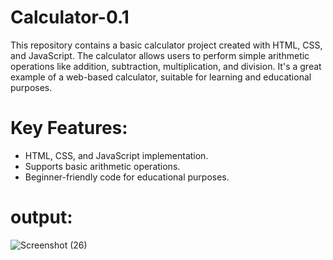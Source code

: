 # Calculator-0.1
This repository contains a basic calculator project created with HTML, CSS, and JavaScript. The calculator allows users to perform simple arithmetic operations like addition, subtraction, multiplication, and division. It's a great example of a web-based calculator, suitable for learning and educational purposes. 

# Key Features:
* HTML, CSS, and JavaScript implementation.
* Supports basic arithmetic operations.
* Beginner-friendly code for educational purposes.

# output:
 ![Screenshot (26)](https://github.com/Siddharthpratapsingh1/Calculator-0.1/assets/137768499/b765c1dd-c0e5-4394-85ce-b74afc5d88af)
